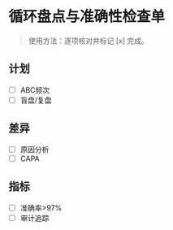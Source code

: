 # 循环盘点与准确性检查单

> 使用方法：逐项核对并标记 [x] 完成。

## 计划

- [ ] ABC频次
- [ ] 盲盘/复盘

## 差异

- [ ] 原因分析
- [ ] CAPA

## 指标

- [ ] 准确率>97%
- [ ] 审计追踪
